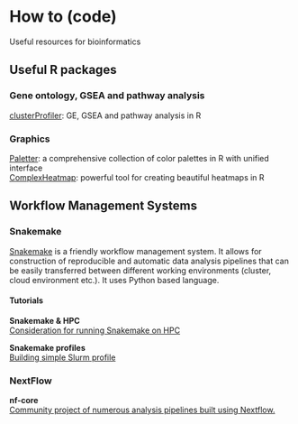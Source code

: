 # How to (code)  
Useful resources for bioinformatics  

## Useful R packages  

### Gene ontology, GSEA and pathway analysis 
[clusterProfiler](https://bioconductor.org/packages/release/bioc/html/clusterProfiler.html): GE, GSEA and pathway analysis in R  


### Graphics
[Paletter](https://github.com/EmilHvitfeldt/paletteer): a comprehensive collection of color palettes in R with unified interface  
[ComplexHeatmap](https://www.bioconductor.org/packages/release/bioc/html/ComplexHeatmap.html): powerful tool for creating beautiful heatmaps in R  

## Workflow Management Systems

### Snakemake  
[Snakemake](https://snakemake.readthedocs.io/en/stable/) is a friendly workflow management system. 
It allows for construction of reproducible and automatic data analysis pipelines that can be easily
transferred between different working environments (cluster, cloud environment etc.). It uses Python 
based language.   

#### Tutorials  

**Snakemake & HPC**  
[Consideration for running Snakemake on HPC](https://www.sichong.site/2019/10/17/how-to-run-snakemake-pipeline-on-hpc/)

**Snakemake profiles**   
[Building simple Slurm profile](https://www.sichong.site/2020/02/25/snakemake-and-slurm-how-to-manage-workflow-with-resource-constraint-on-hpc/)  

### NextFlow

**nf-core**  
[Community project of numerous analysis pipelines built using Nextflow.](https://github.com/nf-core)  

